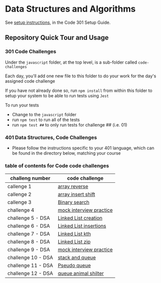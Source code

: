 # Data Structures and Algorithms

See [setup instructions](https://codefellows.github.io/setup-guide/code-301/2-code-challenges), in the Code 301 Setup Guide.

## Repository Quick Tour and Usage

### 301 Code Challenges

Under the `javascript` folder, at the top level, is a sub-folder called `code-challenges`

Each day, you'll add one new file to this folder to do your work for the day's assigned code challenge

If you have not already done so, run `npm install` from within this folder to setup your system to be able to run tests using `Jest`

To run your tests

- Change to the `javascript` folder
- run `npm test` to run all of the tests
- run `npm test ##` to only run tests for challenge ## (i.e. 01)

### 401 Data Structures, Code Challenges

- Please follow the instructions specific to your 401 language, which can be found in the directory below, matching your course

### table of contents for Code code challenges

| challeng number    | code challenge                                                                                      |
| ------------------ | --------------------------------------------------------------------------------------------------- |
| callenge 1         | [array reverse](./javascript/code-challenges/reverse-array/reverse-array.md)                        |
| callenge 2         | [array insert shift](./javascript/code-challenges/array-insert-shift/array-insert-shift.md)         |
| callenge 3         | [Binary search](./javascript/code-challenges/array-binary-search/array-binary-search.md)            |
| challenge 4        | [mock interview practice](./javascript/code-challenges/mock-interview/mock-interview.md)            |
| challenge 5 - DSA  | [Linked List creation](./javascript/linked-list/linked-list-creation/linked-list.md)                |
| challenge 6 - DSA  | [Linked List insertions](./javascript/linked-list/linked-list-insertions/linked-list-insertions.md) |
| challenge 7 - DSA  | [Linked List kth](./javascript/linked-list/linked-list-kth/linked-list-kth.md)                      |
| challenge 8 - DSA  | [Linked List zip](./javascript/linked-list/linked-list-zip/linked-list-zip.md)                      |
| challenge 9 - DSA  | [mock interview practice](./javascript/linked-list/linked-list-reverse/linked-list-reverse.md)      |
| challenge 10 - DSA | [stack and queue](./javascript/stack-and-queue/stack-and-queue-implementation/stackQueue.md)        |
| challenge 11 - DSA | [Pseudo queue](./javascript/stack-and-queue/stack-queue-pseudo/pseudoQueue.md)                      |
| challenge 12 - DSA | [queue animal shilter](.//javascript/stack-and-queue/stack-queue-animal-shelter/stack-queue-animal-shelter.md) |
